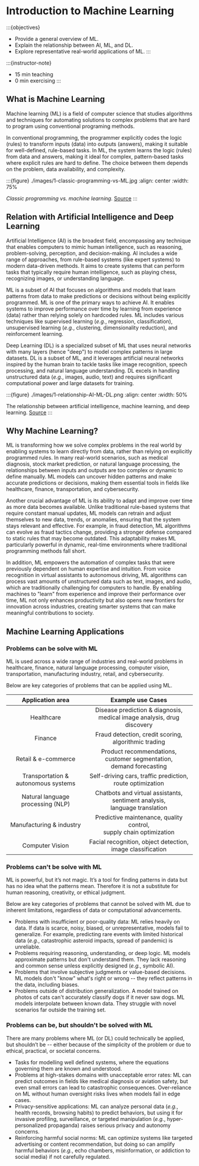 # Introduction to Machine Learning



:::{objectives}
- Provide a general overview of ML.
- Explain the relationship between AI, ML, and DL.
- Explore representative real-world applications of ML.
:::



:::{instructor-note}
- 15 min teaching
- 0 min exercising
:::



## What is Machine Learning


Machine learning (ML) is a field of computer science that studies algorithms and techniques for automating solutions to complex problems that are hard to program using conventional programing methods.

In conventional programming, the programmer explicitly codes the logic (rules) to transform inputs (data) into outputs (answers), making it suitable for well-defined, rule-based tasks. In ML, the system learns the logic (rules) from data and answers, making it ideal for complex, pattern-based tasks where explicit rules are hard to define. The choice between them depends on the problem, data availability, and complexity.

:::{figure} ./images/1-classic-programming-vs-ML.jpg
:align: center
:width: 75%

*Classic programming vs. machine learning.* [Source](https://twimlai.com/resources/kubernetes-for-mlops/)
:::



## Relation with Artificial Intelligence and Deep Learning


Artificial Intelligence (AI) is the broadest field, encompassing any technique that enables computers to mimic human intelligence, such as reasoning, problem-solving, perception, and decision-making. AI includes a wide range of approaches, from rule-based systems (like expert systems) to modern data-driven methods. It aims to create systems that can perform tasks that typically require human intelligence, such as playing chess, recognizing images, or understanding language.

ML is a subset of AI that focuses on algorithms and models that learn patterns from data to make predictions or decisions without being explicitly programmed. ML is one of the primary ways to achieve AI. It enables systems to improve performance over time by learning from experience (data) rather than relying solely on hardcoded rules. ML includes various techniques like supervised learning (*e.g.*, regression, classification), unsupervised learning (*e.g.*, clustering, dimensionality reduction), and reinforcement learning.

Deep Learning (DL) is a specialized subset of ML that uses neural networks with many layers (hence "deep") to model complex patterns in large datasets. DL is a subset of ML, and it leverages artificial neural networks inspired by the human brain to tackle tasks like image recognition, speech processing, and natural language understanding. DL excels in handling unstructured data (*e.g.*, images, audio, text) and requires significant computational power and large datasets for training.

:::{figure} ./images/1-relationship-AI-ML-DL.png
:align: center
:width: 50%

The relationship between artificial intelligence, machine learning, and deep learning. [Source](https://carpentries-lab.github.io/deep-learning-intro/)
:::



## Why Machine Learning?


ML is transforming how we solve complex problems in the real world by enabling systems to learn directly from data, rather than relying on explicitly programmed rules. In many real-world scenarios, such as medical diagnosis, stock market prediction, or natural language processing, the relationships between inputs and outputs are too complex or dynamic to define manually. ML models can uncover hidden patterns and make accurate predictions or decisions, making them essential tools in fields like healthcare, finance, transportation, and cybersecurity.

Another crucial advantage of ML is its ability to adapt and improve over time as more data becomes available. Unlike traditional rule-based systems that require constant manual updates, ML models can retrain and adjust themselves to new data, trends, or anomalies, ensuring that the system stays relevant and effective. For example, in fraud detection, ML algorithms can evolve as fraud tactics change, providing a stronger defense compared to static rules that may become outdated. This adaptability makes ML particularly powerful in dynamic, real-time environments where traditional programming methods fall short.

In addition, ML empowers the automation of complex tasks that were previously dependent on human expertise and intuition. From voice recognition in virtual assistants to autonomous driving, ML algorithms can process vast amounts of unstructured data such as text, images, and audio, which are traditionally challenging for computers to handle. By enabling machines to "learn" from experience and improve their performance over time, ML not only enhances productivity but also opens new frontiers for innovation across industries, creating smarter systems that can make meaningful contributions to society.



## Machine Learning Applications



### Problems can be solve with ML


ML is used across a wide range of industries and real-world problems in healthcare, finance, natural language processing, computer vision, transportation, manufacturing industry, retail, and cybersecurity.

Below are key categories of problems that can be applied using ML.

| Application area | Example use Cases |
| :--------------: | :---------------: |
| Healthcare | Disease prediction & diagnosis, <br>medical image analysis, drug discovery |
| Finance | Fraud detection, credit scoring, algorithmic trading
| Retail & e-commerce | Product recommendations, customer segmentation, <br>demand forecasting |
| Transportation & autonomous systems | Self-driving cars, traffic prediction, route optimization |
| Natural language processing (NLP) | Chatbots and virtual assistants, sentiment analysis, <br>language translation |
| Manufacturing & industry | Predictive maintenance, quality control, <br>supply chain optimization |
| Computer Vision | Facial recognition, object detection, image classification |



### Problems can't be solve with ML


ML is powerful, but it’s not magic. It’s a tool for finding patterns in data but has no idea what the patterns mean. Therefore it is not a substitute for human reasoning, creativity, or ethical judgment.

Below are key categories of problems that cannot be solved with ML due to inherent limitations, regardless of data or computational advancements.
- Problems with insufficient or poor-quality data: ML relies heavily on data. If data is scarce, noisy, biased, or unrepresentative, models fail to generalize. For example, predicting rare events with limited historical data (*e.g.*, catastrophic asteroid impacts, spread of pandemic) is unreliable.
- Problems requiring reasoning, understanding, or deep logic. ML models approximate patterns but don't understand them. They lack reasoning and common sense unless explicitly designed (*e.g.*, symbolic AI).
- Problems that involve subjective judgments or value-based decisions. ML models don't "know" what's right or wrong -- they reflect patterns in the data, including biases.
- Problems outside of distribution generalization. A model trained on photos of cats can't accurately classify dogs if it never saw dogs. ML models interpolate between known data. They struggle with novel scenarios far outside the training set.



### Problems can be, but shouldn't be solved with ML


There are many problems where ML (or DL) could technically be applied, but shouldn’t be -- either because of the simplicity of the problem or due to ethical, practical, or societal concerns.
- Tasks for modelling well defined systems, where the equations governing them are known and understood.
- Problems at high-stakes domains with unacceptable error rates: ML can predict outcomes in fields like medical diagnosis or aviation safety, but even small errors can lead to catastrophic consequences. Over-reliance on ML without human oversight risks lives when models fail in edge cases.
- Privacy-sensitive applications: ML can analyze personal data (*e.g.*, health records, browsing habits) to predict behaviors, but using it for invasive profiling, surveillance, or targeted manipulation (*e.g.*, hyper-personalized propaganda) raises serious privacy and autonomy concerns.
- Reinforcing harmful social norms: ML can optimize systems like targeted advertising or content recommendation, but doing so can amplify harmful behaviors (*e.g.*, echo chambers, misinformation, or addiction to social media) if not carefully regulated.

